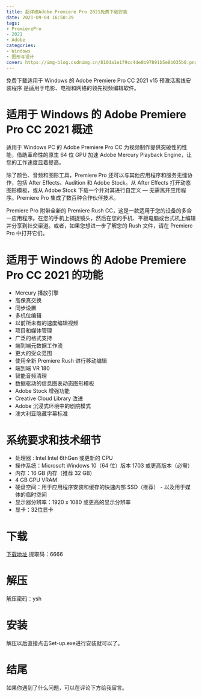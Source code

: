 ```yaml
---
title: 超详细Adobe Premiere Pro 2021免费下载安装
date: 2021-09-04 16:50:39
tags:
- PremierePro
- 2021
- Adobe
categories: 
- Windows
- 图形与设计
cover: https://img-blog.csdnimg.cn/810da1e1f9cc4de0b97891b5e8b035b8.png
---
```


免费下载适用于 Windows 的 Adob​​e Premiere Pro CC 2021 v15 预激活离线安装程序  是适用于电影、电视和网络的领先视频编辑软件。

# 适用于 Windows 的 Adob​​e Premiere Pro CC 2021 概述
适用于 Windows PC 的 Adob​​e Premiere Pro CC 为视频制作提供突破性的性能，借助革命性的原生 64 位 GPU 加速 Adob​​e Mercury Playback Engine，让您的工作速度显着提高。

除了颜色、音频和图形工具，Premiere Pro 还可以与其他应用程序和服务无缝协作，包括 After Effects、Audition 和 Adob​​e Stock。从 After Effects 打开动态图形模板，或从 Adob​​e Stock 下载一个并对其进行自定义 — 无需离开应用程序。Premiere Pro 集成了数百种合作伙伴技术。

Premiere Pro 附带全新的 Premiere Rush CC，这是一款适用于您的设备的多合一应用程序。在您的手机上捕捉镜头，然后在您的手机、平板电脑或台式机上编辑并分享到社交渠道。或者，如果您想进一步了解您的 Rush 文件，请在 Premiere Pro 中打开它们。

# 适用于 Windows 的 Adob​​e Premiere Pro CC 2021 的功能
- Mercury 播放引擎
- 高保真交换
- 同步设置
- 多机位编辑
- 以前所未有的速度编辑视频
- 项目和媒体管理
- 广泛的格式支持
- 端到端元数据工作流
- 更大的受众范围
- 使用全新 Premiere Rush 进行移动编辑
- 端到端 VR 180
- 智能音频清理
- 数据驱动的信息图表动态图形模板
- Adobe Stock 增强功能
- Creative Cloud Library 改进
- Adobe 沉浸式环境中的剧院模式
- 澳大利亚隐藏字幕标准

# 系统要求和技术细节
- 处理器 : Intel Intel 6thGen 或更新的 CPU
- 操作系统：Microsoft Windows 10（64 位）版本 1703 或更高版本（必需）
- 内存：16 GB 内存（推荐 32 GB）
- 4 GB GPU VRAM
- 硬盘空间：用于应用程序安装和缓存的快速内部 SSD（推荐） - 以及用于媒体的临时空间
- 显示器分辨率：1920 x 1080 或更高的显示分辨率
- 显卡：32位显卡

# 下载
[下载地址](https://pan.baidu.com/s/1il53jV2yyh8OMZC5zjWI-Q)
提取码：6666

# 解压
解压密码：ysh

# 安装
解压以后直接点击Set-up.exe进行安装就可以了。

# 结尾
如果你遇到了什么问题，可以在评论下方给我留言。






